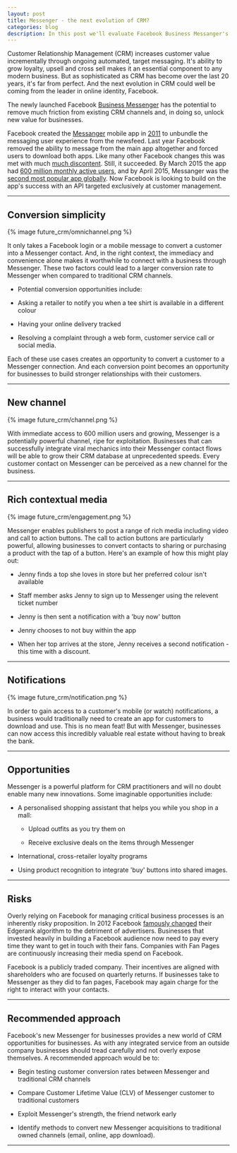 ```yaml
---
layout: post
title: Messenger - the next evolution of CRM?
categories: blog
description: In this post we'll evaluate Facebook Business Messanger's potential to evolve CRM.
---
```


Customer Relationship Management (CRM) increases customer value incrementally through ongoing automated, target messaging. It's ability to grow loyalty, upsell and cross sell makes it an essential component to any modern business. But as sophisticated as CRM has become over the last 20 years, it's far from perfect. And the next evolution in CRM could well be coming from the leader in online identity, Facebook. 

The newly launched Facebook [Business Messenger][messanger-business] has the potential to remove much friction from existing CRM channels and, in doing so, unlock new value for businesses. 

Facebook created the [Messanger][messanger] mobile app in [2011][messanger-wiki] to unbundle the messaging user experience from the newsfeed. Last year Facebook removed the ability to message from the main app altogether and forced users to download both apps. Like many other Facebook changes this was met with much [much discontent][bloomberg]. Still, it succeeded. By March 2015 the app had [600 million monthly active users][cnbc-600m], and by April 2015, Messanger was the [second most popular app globally][aa-april15]. Now Facebook is looking to build on the app's success with an API targeted exclusively at customer management.

[messanger-business]:https://www.messenger.com/business/?utm_source=heuro.net&utm_medium=blog
[messanger]:https://www.messenger.com/?utm_source=heuro.net&utm_medium=blog
[messanger-wiki]:http://en.wikipedia.org/wiki/Facebook_Messenger/?utm_source=heuro.net&utm_medium=blog
[bloomberg]:http://www.bloombergview.com/articles/2014-08-15/why-i-trashed-the-facebook-app-and-you-should-too/?utm_source=heuro.net&utm_medium=blog
[cnbc-600m]:http://www.cnbc.com/id/102533982/?utm_source=heuro.net&utm_medium=blog
[aa-april15]:http://blog.appannie.com/worldwide-app-annie-index-apps-april-2015/?utm_source=heuro.net&utm_medium=blog

***

## Conversion simplicity

{% image future_crm/omnichannel.png %}

It only takes a Facebook login or a mobile message to convert a customer into a Messenger contact. And, in the right context, the immediacy and convenience alone makes it worthwhile to connect with a business through Messenger. These two factors could lead to a larger conversion rate to Messenger when compared to traditional CRM channels.

* Potential conversion opportunities include:

* Asking a retailer to notify you when a tee shirt is available in a different colour

* Having your online delivery tracked

* Resolving a complaint through a web form, customer service call or social media.

Each of these use cases creates an opportunity to convert a customer to a Messenger connection. And each conversion point becomes an opportunity for businesses to build stronger relationships with their customers.

***

## New channel

{% image future_crm/channel.png %}

With immediate access to 600 million users and growing, Messenger is a potentially powerful channel, ripe for exploitation. Businesses that can successfully integrate viral mechanics into their Messenger contact flows will be able to grow their CRM database at unprecedented speeds. Every customer contact on Messenger can be perceived as a new channel for the business.

***

## Rich contextual media

{% image future_crm/engagement.png %}

Messenger enables publishers to post a range of rich media including video and call to action buttons. The call to action buttons are particularly powerful, allowing businesses to convert contacts to sharing or purchasing a product with the tap of a button. Here's an example of how this might play out:

* Jenny finds a top she loves in store but her preferred colour isn't available

* Staff member asks Jenny to sign up to Messenger using the relevent ticket number

* Jenny is then sent a notification with a 'buy now' button

* Jenny chooses to not buy within the app

* When her top arrives at the store, Jenny receives a second notification - this time with a discount.

***

## Notifications

{% image future_crm/notification.png %}

In order to gain access to a customer's mobile (or watch) notifications, a business would traditionally need to create an app for customers to download and use. This is no mean feat! But with Messenger, businesses can now access this incredibly valuable real estate without having to break the bank.

***

## Opportunities

Messenger is a powerful platform for CRM practitioners and will no doubt enable many new innovations. Some imaginable opportunities include:

* A personalised shopping assistant that helps you while you shop in a mall:

    - Upload outfits as you try them on

    - Receive exclusive deals on the items through Messenger

* International, cross-retailer loyalty programs

* Using product recognition to integrate 'buy' buttons into shared images.

***

## Risks

Overly relying on Facebook for managing critical business processes is an inherently risky proposition. In 2012 Facebook [famously changed][edge-change] their Edgerank algorithm to the detriment of advertisers. Businesses that invested heavily in building a Facebook audience now need to pay every time they want to get in touch with their fans. Companies with Fan Pages are continuously increasing their media spend on Facebook.

Facebook is a publicly traded company. Their incentives are aligned with shareholders who are focused on quarterly returns. If businesses take to Messenger as they did to fan pages, Facebook may again charge for the right to interact with your contacts.

[edge-change]:http://www.businessinsider.com.au/facebook-changed-edgerank-algorithm-to-hurt-advertisers-2012-10?utm_source=heuro.net&utm_medium=blog

***

## Recommended approach

Facebook's new Messenger for businesses provides a new world of CRM opportunities for businesses. As with any integrated service from an outside company businesses should tread carefully and not overly expose themselves. A recommended approach would be to:

* Begin testing customer conversion rates between Messenger and traditional CRM channels

* Compare Customer Lifetime Value (CLV) of Messenger customer to traditional customers

* Exploit Messenger's strength, the friend network early

* Identify methods to convert new Messenger acquisitions to traditional owned channels (email, online, app download).

***